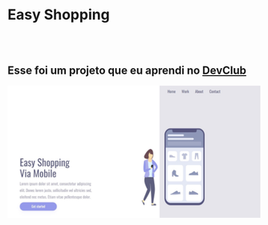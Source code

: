<h1>Easy Shopping</h1>
<br>
<br>
<h2> Esse foi um projeto que eu aprendi no <a href="https://rodolfomori.com.br/devclub">DevClub</a></h2>
<img src="https://github.com/alsaraiva/projetocss-easyshopp/blob/master/img/site-pc.jpg?raw=true"/>
